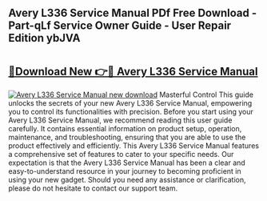 ## Avery L336 Service Manual PDf Free Download - Part-qLf Service Owner Guide - User Repair Edition ybJVA

# <h2><a href="http://bc6672.oget.top/?id=Avery+L336+Service+Manual">🔗Download New 👉🔴 Avery L336 Service Manual</a></h2>

[![Avery L336 Service Manual new download](https://i.imgur.com/5g1atiW.png)](http://bc6672.oget.top/?id=Avery+L336+Service+Manual)
Masterful Control This guide unlocks the secrets of your new Avery L336 Service Manual, empowering you to control its functionalities with precision. Before you start using your Avery L336 Service Manual, we recommend reading this user guide carefully. It contains essential information on product setup, operation, maintenance, and troubleshooting, ensuring that you are able to use the product effectively and efficiently. This Avery L336 Service Manual features a comprehensive set of features to cater to your specific needs. Our expectation is that the Avery L336 Service Manual has been a clear and easy-to-understand resource in your journey to becoming proficient in using your new gadget. Should you need any assistance or clarification, please do not hesitate to contact our support team.
